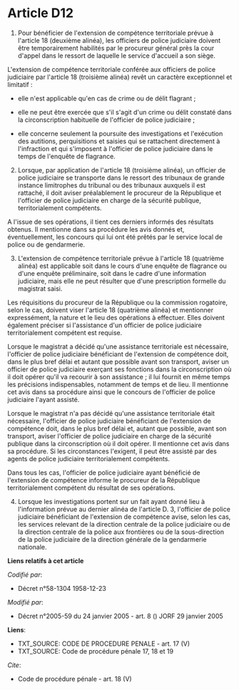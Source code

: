 # Article D12

1. Pour bénéficier de l'extension de compétence territoriale prévue à l'article 18 (deuxième alinéa), les officiers de police
judiciaire doivent être temporairement habilités par le procureur général près la cour d'appel dans le ressort de laquelle le
service d'accueil a son siège. 

L'extension de compétence territoriale conférée aux officiers de police judiciaire par l'article 18 (troisième alinéa) revêt
un caractère exceptionnel et limitatif :

- elle n'est applicable qu'en cas de crime ou de délit flagrant ;

- elle ne peut être exercée que s'il s'agit d'un crime ou délit constaté dans la circonscription habituelle de l'officier de
police judiciaire ;

- elle concerne seulement la poursuite des investigations et l'exécution des autitions, perquisitions et saisies qui se
rattachent directement à l'infraction et qui s'imposent à l'officier de police judiciaire dans le temps de l'enquête de
flagrance. 

2. Lorsque, par application de l'article 18 (troisième alinéa), un officier de police judiciaire se transporte dans le
ressort des tribunaux de grande instance limitrophes du tribunal ou des tribunaux auxquels il est rattaché, il doit aviser
préalablement le procureur de la République et l'officier de police judiciaire en charge de la sécurité publique,
territorialement compétents. 

A l'issue de ses opérations, il tient ces derniers informés des résultats obtenus. Il mentionne dans sa procédure les avis
donnés et, éventuellement, les concours qui lui ont été prêtés par le service local de police ou de gendarmerie. 

3. L'extension de compétence territoriale prévue à l'article 18 (quatrième alinéa) est applicable soit dans le cours d'une
enquête de flagrance ou d'une enquête préliminaire, soit dans le cadre d'une information judiciaire, mais elle ne peut
résulter que d'une prescription formelle du magistrat saisi. 

Les réquisitions du procureur de la République ou la commission rogatoire, selon le cas, doivent viser l'article 18
(quatrième alinéa) et mentionner expressément, la nature et le lieu des opérations à effectuer. Elles doivent également
préciser si l'assistance d'un officier de police judiciaire territorialement compétent est requise. 

Lorsque le magistrat a décidé qu'une assistance territoriale est nécessaire, l'officier de police judiciaire bénéficiant de
l'extension de compétence doit, dans le plus bref délai et autant que possible avant son transport, aviser un officier de
police judiciaire exerçant ses fonctions dans la circonscription où il doit opérer qu'il va recourir à son assistance ; il
lui fournit en même temps les précisions indispensables, notamment de temps et de lieu. Il mentionne cet avis dans sa
procédure ainsi que le concours de l'officier de police judiciaire l'ayant assisté. 

Lorsque le magistrat n'a pas décidé qu'une assistance territoriale était nécessaire, l'officier de police judiciaire
bénéficiant de l'extension de compétence doit, dans le plus bref délai et, autant que possible, avant son transport, aviser
l'officier de police judiciaire en charge de la sécurité publique dans la circonscription où il doit opérer. Il mentionne cet
avis dans sa procédure. Si les circonstances l'exigent, il peut être assisté par des agents de police judiciaire
territorialement compétents. 

Dans tous les cas, l'officier de police judiciaire ayant bénéficié de l'extension de compétence informe le procureur de la
République territorialement compétent du résultat de ses opérations. 

4. Lorsque les investigations portent sur un fait ayant donné lieu à l'information prévue au dernier alinéa de l'article D.
3, l'officier de police judiciaire bénéficiant de l'extension de compétence avise, selon les cas, les services relevant de la
direction centrale de la police judiciaire ou de la direction centrale de la police aux frontières ou de la sous-direction de
la police judiciaire de la direction générale de la gendarmerie nationale.

**Liens relatifs à cet article**

_Codifié par_:

  - Décret n°58-1304 1958-12-23

_Modifié par_:

  - Décret n°2005-59 du 24 janvier 2005 - art. 8 () JORF 29 janvier 2005

**Liens**:

  - TXT_SOURCE: CODE DE PROCEDURE PENALE - art. 17 (V)
  - TXT_SOURCE: Code de procédure pénale 17, 18 et 19

_Cite_:

  - Code de procédure pénale - art. 18 (V)
